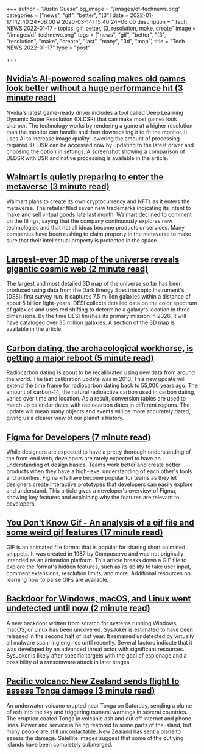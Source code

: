 +++
author = "Justin Guese"
bg_image = "/images/df-technews.png"
categories = ["news", "gif", "better", "(3"]
date = 2022-01-17T12:40:24+06:00 # 2020-03-14T15:40:24+06:00
description = "Tech NEWS 2022-01-17 - topics: gif, better, (3, resolution, make, create"
image = "/images/df-technews.png"
tags = ["news", "gif", "better", "(3", "resolution", "make", "create", "last", "many", "3d", "map"]
title = "Tech NEWS 2022-01-17"
type = "post"

+++

## [Nvidia’s AI-powered scaling makes old games look better without a huge performance hit (3 minute read)](https://www.theverge.com/2022/1/14/22884124/nvidia-deep-learning-dynamic-super-resolution-game-ready-driver-ai-upscaling)

Nvidia's latest game-ready driver includes a tool called Deep Learning Dynamic Super Resolution (DLDSR) that can make most games look sharper. The technology works by rendering a game at a higher resolution than the monitor can handle and then downscaling it to fit the monitor. It uses AI to increase image quality, lowering the amount of processing required. DLDSR can be accessed now by updating to the latest driver and choosing the option in settings. A screenshot showing a comparison of DLDSR with DSR and native processing is available in the article.

## [Walmart is quietly preparing to enter the metaverse (3 minute read)](https://www.cnbc.com/2022/01/16/walmart-is-quietly-preparing-to-enter-the-metaverse.html)

Walmart plans to create its own cryptocurrency and NFTs as it enters the metaverse. The retailer filed seven new trademarks indicating its intent to make and sell virtual goods late last month. Walmart declined to comment on the filings, saying that the company continuously explores new technologies and that not all ideas become products or services. Many companies have been rushing to claim property in the metaverse to make sure that their intellectual property is protected in the space.

## [Largest-ever 3D map of the universe reveals gigantic cosmic web (2 minute read)](https://newatlas.com/space/desi-largest-3d-map-universe-cosmic-web/)

The largest and most detailed 3D map of the universe so far has been produced using data from the Dark Energy Spectroscopic Instrument's (DESI) first survey run. It captures 7.5 million galaxies within a distance of about 5 billion light-years. DESI collects detailed data on the color spectrum of galaxies and uses red shifting to determine a galaxy's location in three dimensions. By the time DESI finishes its primary mission in 2026, it will have cataloged over 35 million galaxies. A section of the 3D map is available in the article.

## [Carbon dating, the archaeological workhorse, is getting a major reboot (5 minute read)](https://www.nature.com/articles/d41586-020-01499-y)

Radiocarbon dating is about to be recalibrated using new data from around the world. The last calibration update was in 2013. This new update will extend the time frame for radiocarbon dating back to 55,000 years ago. The amount of carbon-14, the natural radioactive carbon used in carbon dating, varies over time and location. As a result, conversion tables are used to match up calendar dates with radiocarbon dates in different regions. The update will mean many objects and events will be more accurately dated, giving us a clearer view of our planet's history.

## [Figma for Developers (7 minute read)](https://dev.to/kathryngrayson/figma-for-developers-6op)

While designers are expected to have a pretty thorough understanding of the front-end web, developers are rarely expected to have an understanding of design basics. Teams work better and create better products when they have a high-level understanding of each other's tools and priorities. Figma kits have become popular for teams as they let designers create interactive prototypes that developers can easily explore and understand. This article gives a developer's overview of Figma, showing key features and explaining why the features are relevant to developers.

## [You Don't Know Gif - An analysis of a gif file and some weird gif features (17 minute read)](https://blog.darrien.dev/posts/you-dont-know-gif/)

GIF is an animated file format that is popular for sharing short animated snippets. It was created in 1987 by Compuserve and was not originally intended as an animation platform. This article breaks down a GIF file to explore the format's hidden features, such as its ability to take user input, comment extensions, resolution limits, and more. Additional resources on learning how to parse GIFs are available.

## [Backdoor for Windows, macOS, and Linux went undetected until now (2 minute read)](https://arstechnica.com/information-technology/2022/01/backdoor-for-windows-macos-and-linux-went-undetected-until-now/)

A new backdoor written from scratch for systems running Windows, macOS, or Linux has been uncovered. SysJoker is estimated to have been released in the second half of last year. It remained undetected by virtually all malware scanning engines until recently. Several factors indicate that it was developed by an advanced threat actor with significant resources. SysJoker is likely after specific targets with the goal of espionage and a possibility of a ransomware attack in later stages.

## [Pacific volcano: New Zealand sends flight to assess Tonga damage (3 minute read)](https://www.bbc.com/news/world-asia-60009944)

An underwater volcano erupted near Tonga on Saturday, sending a plume of ash into the sky and triggering tsunami warnings in several countries. The eruption coated Tonga in volcanic ash and cut off internet and phone lines. Power and service is being restored to some parts of the island, but many people are still uncontactable. New Zealand has sent a plane to assess the damage. Satellite images suggest that some of the outlying islands have been completely submerged.

